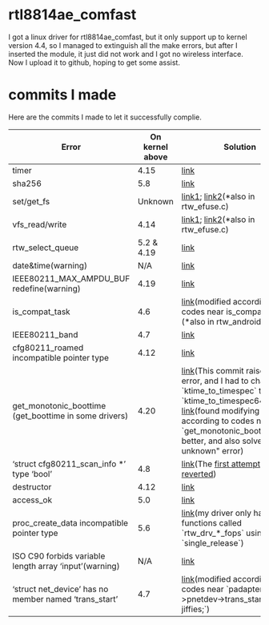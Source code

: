 # rtl8814ae_comfast
I got a linux driver for rtl8814ae_comfast, but it only support up to kernel version 4.4, so I managed to extinguish all the make errors, but after I inserted the module, it just did not work and I got no wireless interface.  
Now I upload it to github, hoping to get some assist.

# commits I made
Here are the commits I made to let it successfully complie.
<table class="tg">
<thead>
  <tr>
    <th class="tg-0pky">Error</th>
    <th class="tg-0pky">On kernel above</th>
    <th class="tg-0pky">Solution</th>
  </tr>
</thead>
<tbody>
  <tr>
    <td class="tg-0pky">timer</td>
    <td class="tg-0pky">4.15</td>
    <td class="tg-0pky"><a href="https://github.com/aircrack-ng/rtl8812au/commit/f221a169f281dab9756a176ec2abd91e0eba7d19">link</a></td>
  </tr>
  <tr>
    <td class="tg-0pky">sha256</td>
    <td class="tg-0pky">5.8</td>
    <td class="tg-0pky"><a href="https://github.com/aircrack-ng/rtl8188eus/pull/77/files">link</a></td>
  </tr>
  <tr>
    <td class="tg-0pky">set/get_fs</td>
    <td class="tg-0pky">Unknown</td>
    <td class="tg-0pky"><a href="https://github.com/jwrdegoede/rtl8189ES_linux/pull/50/files">link1</a>; <a href="https://github.com/aircrack-ng/rtl8812au/commit/4573749621508b6799b84e92d6b08505fc5a2a7e">link2</a>(*also in rtw_efuse.c)</td>
  </tr>
  <tr>
    <td class="tg-0pky">vfs_read/write</td>
	<td class="tg-0pky">4.14</td>
	<td class="tg-0pky"><a href="https://github.com/chenhaiq/mt7610u_wifi_sta_v3002_dpo_20130916/issues/43">link1</a>; <a href="https://github.com/zebulon2/rtl8812au-driver-5.2.9/commit/08e0472fbc60be09f6207b21819ed141cb81d579">link2</a>(*also in rtw_efuse.c)</td>
  </tr>
  <tr>
    <td class="tg-0pky">rtw_select_queue</td>
	<td class="tg-0pky">5.2 & 4.19</td>
	<td class="tg-0pky"><a href="https://github.com/maccuaa/asus-ac53-rtl8822bu/commit/5b8a9c1bffb621236c6b3e7423b37841722fa4f8">link</a></td>
  </tr>
  <tr>
    <td class="tg-0pky">date&time(warning)</td>
	<td class="tg-0pky">N/A</td>
	<td class="tg-0pky"><a href="https://github.com/RinCat/RTL88x2BU-Linux-Driver/issues/100">link</a></td>
  </tr>
  <tr>
    <td class="tg-0pky">IEEE80211_MAX_AMPDU_BUF redefine(warning)</td>
	<td class="tg-0pky">4.19</td>
	<td class="tg-0pky"><a href="https://github.com/clnhub/rtl8192eu-linux/commit/2628f6dfd941357fcefeb4e2adcf9855a2440e5c">link</a></td>
  </tr>
  <tr>
    <td class="tg-0pky">is_compat_task</td>
	<td class="tg-0pky">4.6</td>
	<td class="tg-0pky"><a href="https://github.com/ivanovborislav/rtl8188eu/blob/main/os_dep/linux/ioctl_linux.c">link</a>(modified according to codes near is_compat_task)<br>(*also in rtw_android.c)</td>
  </tr>
  <tr>
    <td class="tg-0pky">IEEE80211_band</td>
	<td class="tg-0pky">4.7</td>
	<td class="tg-0pky"><a href="https://github.com/diederikdehaas/rtl8812AU/commit/01404a0ce3b4602e7eab1672a251f2bf16cce503">link</a></td>
  </tr>
  <tr>
    <td class="tg-0pky">cfg80211_roamed incompatible pointer type</td>
	<td class="tg-0pky">4.12</td>
	<td class="tg-0pky"><a href="https://github.com/mk-fg/rtl8812au/commit/974f7a8a29e18580c8f0daaa931728d23a627e3f">link</a></td>
  </tr>
  <tr>
    <td class="tg-0pky">get_monotonic_boottime (get_boottime in some drivers)</td>
	<td class="tg-0pky">4.20</td>
	<td class="tg-0pky"><a href="https://github.com/smlinux/rtl8723de/pull/33/files">link</a>(This commit raises new error, and I had to change `ktime_to_timespec` to `ktime_to_timespec64`)<br><a href="https://github.com/ivanovborislav/rtl8188eu/blob/main/os_dep/linux/ioctl_cfg80211.c">link</a>(found modifying according to codes near `get_monotonic_boottime(&ts)` better, and also solved the "ts unknown" error)</td>
  </tr>
  <tr>
    <td class="tg-0pky">‘struct cfg80211_scan_info *’ type ‘bool’</td>
	<td class="tg-0pky">4.8</td>
	<td class="tg-0pky"><a href="https://github.com/abperiasamy/rtl8812AU_8821AU_linux/pull/148/files">link</a>(The <a href="https://github.com/abperiasamy/rtl8812AU_8821AU_linux/pull/143/files">first attempt</a> was <a href="https://github.com/abperiasamy/rtl8812AU_8821AU_linux/pull/147">reverted</a>)</td>
  </tr>
  <tr>
    <td class="tg-0pky">destructor</td>
	<td class="tg-0pky">4.12</td>
	<td class="tg-0pky"><a href="https://github.com/FomalhautWeisszwerg/rtl8822bu/commit/49821e5beee8e424ac00ae8c5a9725554ca7287e">link</a></td>
  </tr>
  <tr>
    <td class="tg-0pky">access_ok</td>
	<td class="tg-0pky">5.0</td>
	<td class="tg-0pky"><a href="https://github.com/Mange/rtl8192eu-linux-driver/pull/110/files">link</a></td>
  </tr>
  <tr>
    <td class="tg-0pky">proc_create_data incompatible pointer type</td>
	<td class="tg-0pky">5.6</td>
	<td class="tg-0pky"><a href="https://github.com/tomaspinho/rtl8821ce/pull/126/files">link</a>(my driver only have functions called `rtw_drv_*_fops` using `single_release`)</td>
  </tr>
  <tr>
    <td class="tg-0pky">ISO C90 forbids variable length array ‘input’(warning)</td>
	<td class="tg-0pky">N/A</td>
	<td class="tg-0pky"><a href="https://github.com/jmfernandezidealista/rtl8812au/commit/2eb86a834977f56c82a0079b0a2c8302f5ab7501">link</a></td>
  </tr>
  <tr>
    <td class="tg-0pky">‘struct net_device’ has no member named ‘trans_start’</td>
	<td class="tg-0pky">4.7</td>
	<td class="tg-0pky"><a href="https://github.com/yinkangning0124/RTL8821ce-for-ubuntu/blob/2db2c6ded7cc03c8d25896100909bf9401ad4ec3/hal/rtl8821c/pci/rtl8821ce_io.c">link</a>(modified according to codes near `padapter->pnetdev->trans_start = jiffies;`)</td>
  </tr>
</tbody>
</table>
